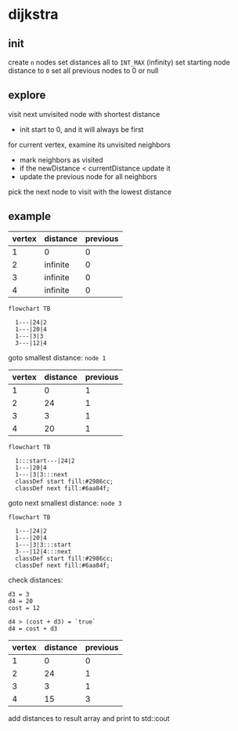 # dijkstra

## init

create `n` nodes
set distances all to `INT_MAX` (infinity)
set starting node distance to `0`
set all previous nodes to 0 or null

## explore

visit next unvisited node with shortest distance
- init start to 0, and it will always be first

for current vertex, examine its unvisited neighbors

- mark neighbors as visited
- if the newDistance < currentDistance update it
- update the previous node for all neighbors

pick the next node to visit with the lowest distance

## example

|vertex|distance|previous|
|------|--------|--------|
|1|0|0|
|2|infinite|0|
|3|infinite|0|
|4|infinite|0|

```mermaid
flowchart TB

  1---|24|2
  1---|20|4
  1---|3|3
  3---|12|4
```

goto smallest distance: `node 1`

|vertex|distance|previous|
|------|--------|--------|
|1|0|1|
|2|24|1|
|3|3|1|
|4|20|1|

```mermaid
flowchart TB

  1:::start---|24|2
  1---|20|4
  1---|3|3:::next
  classDef start fill:#2986cc;
  classDef next fill:#6aa84f;
```

goto next smallest distance: `node 3`

```mermaid
flowchart TB

  1---|24|2
  1---|20|4
  1---|3|3:::start
  3---|12|4:::next
  classDef start fill:#2986cc;
  classDef next fill:#6aa84f;
```

check distances:

```
d3 = 3
d4 = 20
cost = 12  

d4 > (cost + d3) = `true`
d4 = cost + d3
```

|vertex|distance|previous|
|------|--------|--------|
|1|0|0|
|2|24|1|
|3|3|1|
|4|15|3|

add distances to result array and print to std::cout
